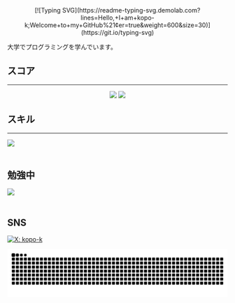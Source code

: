 <div align="center">
  [![Typing SVG](https://readme-typing-svg.demolab.com?lines=Hello,+I+am+kopo-k;Welcome+to+my+GitHub%21&center=true&weight=600&size=30)](https://git.io/typing-svg)
</div>

大学でプログラミングを学んでいます。


## スコア
---
<div align="center">
  <img src="https://github-readme-stats.vercel.app/api/top-langs/?username=kopo-k&layout=compact&count_private=true&show_icons=true&theme=default&cache_seconds=1800" width="400" />
  <img src="https://github-readme-stats.vercel.app/api?username=kopo-k&show_icons=true&theme=default&layout=default" width="530" />
</div>

## スキル
---
<img src="https://skillicons.dev/icons?i=html,css,js,github,vscode,c" /> <br /><br />
  
## 勉強中

<img src="https://skillicons.dev/icons?i=react,typescript,mysql,firebase,vscode,github,cpp,aws," /> <br /><br />

## SNS

[![X: kopo-k](https://img.shields.io/twitter/follow/dsdhdh364192?style=social)](https://x.com/dsdhdh364192)


<picture>
  <source media="(prefers-color-scheme: dark)" srcset="https://raw.githubusercontent.com/kopo-k/kopo-k/output/github-snake-dark.svg" />
  <source media="(prefers-color-scheme: light)" srcset="https://raw.githubusercontent.com/kopo-k/kopo-k/output/github-snake.svg" />
  <img alt="github-snake" src="https://raw.githubusercontent.com/kopo-k/kopo-k/output/github-snake.svg" />
</picture>


